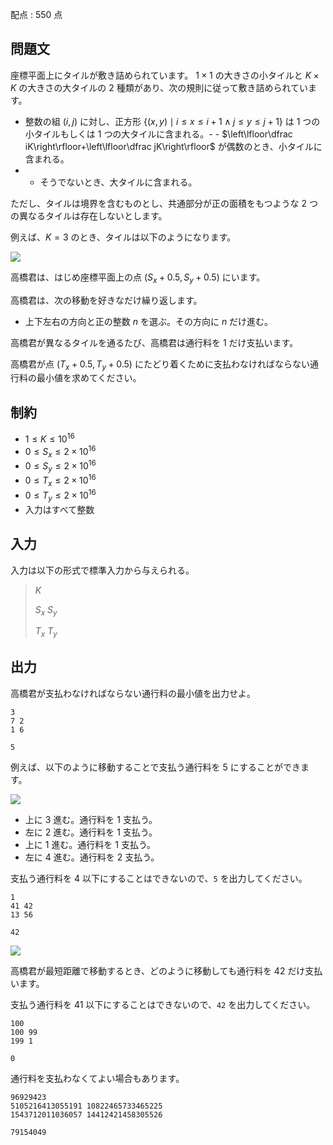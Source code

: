 配点 : $550$ 点

## 問題文

座標平面上にタイルが敷き詰められています。
$1\times1$ の大きさの小タイルと $K\times K$ の大きさの大タイルの $2$ 種類があり、次の規則に従って敷き詰められています。

- 整数の組 $(i,j)$ に対し、正方形 $\lbrace(x,y)\mid i\leq x\leq i+1\wedge j\leq y\leq j+1\rbrace$ は $1$ つの小タイルもしくは $1$ つの大タイルに含まれる。-   - $\left\lfloor\dfrac iK\right\rfloor+\left\lfloor\dfrac jK\right\rfloor$ が偶数のとき、小タイルに含まれる。
-   - そうでないとき、大タイルに含まれる。

ただし、タイルは境界を含むものとし、共通部分が正の面積をもつような $2$ つの異なるタイルは存在しないとします。

例えば、$K=3$ のとき、タイルは以下のようになります。

![](https://img.atcoder.jp/abc353/fa891effc016c52e16bbe57b70a8580e.png)

高橋君は、はじめ座標平面上の点 $(S _ x+0.5,S _ y+0.5)$ にいます。

高橋君は、次の移動を好きなだけ繰り返します。

- 上下左右の方向と正の整数 $n$ を選ぶ。その方向に $n$ だけ進む。

高橋君が異なるタイルを通るたび、高橋君は通行料を $1$ だけ支払います。

高橋君が点 $(T _ x+0.5,T _ y+0.5)$ にたどり着くために支払わなければならない通行料の最小値を求めてください。

## 制約

- $1\leq K\leq10 ^ {16}$
- $0\leq S _ x\leq2\times10 ^ {16}$
- $0\leq S _ y\leq2\times10 ^ {16}$
- $0\leq T _ x\leq2\times10 ^ {16}$
- $0\leq T _ y\leq2\times10 ^ {16}$
- 入力はすべて整数

## 入力

入力は以下の形式で標準入力から与えられる。

> $K$
> 
> $S _ x$ $S _ y$
> 
> $T _ x$ $T _ y$

## 出力

高橋君が支払わなければならない通行料の最小値を出力せよ。

```input1
3
7 2
1 6
```

```output1
5
```

例えば、以下のように移動することで支払う通行料を $5$ にすることができます。

![](https://img.atcoder.jp/abc353/35d47ae5cfbcc870ac4d285a8e024278.png)

- 上に $3$ 進む。通行料を $1$ 支払う。
- 左に $2$ 進む。通行料を $1$ 支払う。
- 上に $1$ 進む。通行料を $1$ 支払う。
- 左に $4$ 進む。通行料を $2$ 支払う。

支払う通行料を $4$ 以下にすることはできないので、`5` を出力してください。

```input2
1
41 42
13 56
```

```output2
42
```

![](https://img.atcoder.jp/abc353/a454c75aab412b8ada226a5e7741e5e1.png)

高橋君が最短距離で移動するとき、どのように移動しても通行料を $42$ だけ支払います。

支払う通行料を $41$ 以下にすることはできないので、`42` を出力してください。

```input3
100
100 99
199 1
```

```output3
0
```

通行料を支払わなくてよい場合もあります。

```input4
96929423
5105216413055191 10822465733465225
1543712011036057 14412421458305526
```

```output4
79154049
```